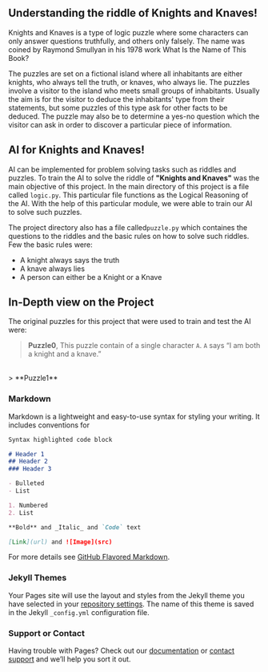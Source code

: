 ## Understanding the riddle of Knights and Knaves!

Knights and Knaves is a type of logic puzzle where some characters can only answer questions truthfully, and others only falsely. The name was coined by Raymond Smullyan in his 1978 work What Is the Name of This Book? <br>

The puzzles are set on a fictional island where all inhabitants are either knights, who always tell the truth, or knaves, who always lie. The puzzles involve a visitor to the island who meets small groups of inhabitants. Usually the aim is for the visitor to deduce the inhabitants' type from their statements, but some puzzles of this type ask for other facts to be deduced. The puzzle may also be to determine a yes-no question which the visitor can ask in order to discover a particular piece of information.


## AI for Knights and Knaves!

AI can be implemented for problem solving tasks such as riddles and puzzles. To train the AI to solve the riddle of **"Knights and Knaves"** was the main objective of this project. In the main directory of this project is a file called `logic.py`. This particular file functions as the Logical Reasoning of the AI. With the help of this particular module, we were able to train our AI to solve such puzzles. <br>

The project directory also has a file called`puzzle.py` which containes the questions to the riddles and the basic rules on how to solve such riddles. Few the basic rules were:
- A knight always says the truth
- A knave always lies
- A person can either be a Knight or a Knave

## In-Depth view on the Project

The original puzzles for this project that were used to train and test the AI were:
> **Puzzle0**, This puzzle contain of a single character `A`.
>   `A` says “I am both a knight and a knave.”
<br>
> **Puzzle1**


### Markdown

Markdown is a lightweight and easy-to-use syntax for styling your writing. It includes conventions for

```markdown
Syntax highlighted code block

# Header 1
## Header 2
### Header 3

- Bulleted
- List

1. Numbered
2. List

**Bold** and _Italic_ and `Code` text

[Link](url) and ![Image](src)
```

For more details see [GitHub Flavored Markdown](https://guides.github.com/features/mastering-markdown/).

### Jekyll Themes

Your Pages site will use the layout and styles from the Jekyll theme you have selected in your [repository settings](https://github.com/ManavMehta-Official/Knights-and-Knaves/settings/pages). The name of this theme is saved in the Jekyll `_config.yml` configuration file.

### Support or Contact

Having trouble with Pages? Check out our [documentation](https://docs.github.com/categories/github-pages-basics/) or [contact support](https://support.github.com/contact) and we’ll help you sort it out.
